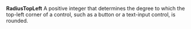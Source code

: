 **RadiusTopLeft** A positive integer that determines the degree to which the top-left corner of a control, such as a button or a text-input control, is rounded.
